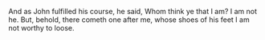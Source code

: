 And as John fulfilled his course, he said, Whom think ye that I am? I am not he. But, behold, there cometh one after me, whose shoes of his feet I am not worthy to loose.
